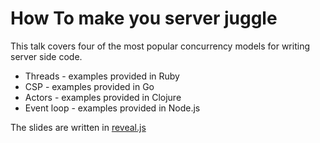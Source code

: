 How To make you server juggle
=============================

This talk covers four of the most popular concurrency models for writing server side code.

* Threads - examples provided in Ruby
* CSP - examples provided in Go
* Actors - examples provided in Clojure
* Event loop - examples provided in Node.js

The slides are written in [reveal.js](http://lab.hakim.se/reveal-js/#/ "Reveal.js")
